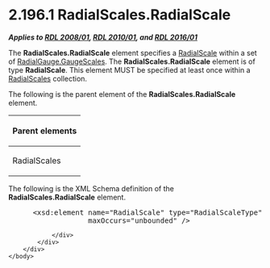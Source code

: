 <html dir="LTR" xmlns:mshelp="http://msdn.microsoft.com/mshelp" xmlns:ddue="http://ddue.schemas.microsoft.com/authoring/2003/5" xmlns:xlink="http://www.w3.org/1999/xlink" xmlns:tool="http://www.microsoft.com/tooltip">
    <head>
        <meta http-equiv="Content-Type" content="text/html; CHARSET=utf-8"></meta>
        <meta name="save" content="history"></meta>
        <title>2.196.1 RadialScales.RadialScale</title>
        <xml>
            <mshelp:toctitle title="2.196.1 RadialScales.RadialScale"></mshelp:toctitle>
            <mshelp:rltitle title="[MS-RDL]: RadialScales.RadialScale"></mshelp:rltitle>
            <mshelp:keyword index="A" term="a74ad029-8ba9-4fc5-b2e7-2ab20eadb0b6"></mshelp:keyword>
            <mshelp:attr name="DCSext.ContentType" value="open specification"></mshelp:attr>
            <mshelp:attr name="AssetID" value="a74ad029-8ba9-4fc5-b2e7-2ab20eadb0b6"></mshelp:attr>
            <mshelp:attr name="TopicType" value="kbRef"></mshelp:attr>
            <mshelp:attr name="DCSext.Title" value="[MS-RDL]: RadialScales.RadialScale" />
        </xml>
    </head>
    <body>
        <div id="header">
            <h1 class="heading">2.196.1 RadialScales.RadialScale</h1>
        </div>
        <div id="mainSection">
            <div id="mainBody">
                <div id="allHistory" class="saveHistory"></div>
                <div id="sectionSection0" class="section" name="collapseableSection">
                    

<p><b><i>Applies to </i></b><a href="1e855f94-4617-47e4-b89e-0856c6cb420f.htm"><b><i>RDL 2008/01</i></b></a><b><i>,
</i></b><a href="3428e690-a348-4ec7-8a6a-8efb42d2cdee.htm"><b><i>RDL 2010/01</i></b></a><b><i>,
and </i></b><a href="52ce3983-2bfc-4e72-9359-42aaf5fe4509.htm"><b><i>RDL 2016/01</i></b></a></p>

<p>The <b>RadialScales.RadialScale</b> element specifies a <a href="86468d9f-c561-4b50-a689-5dfccfde8495.htm">RadialScale</a> within a set
of <a href="af4cdb4a-eebd-4fb3-8702-24378b30570c.htm">RadialGauge.GaugeScales</a>.
The <b>RadialScales.RadialScale</b> element is of type <b>RadialScale</b>. This
element MUST be specified at least once within a <a href="250aef2b-c329-4faf-9bd9-2a66fdbb9731.htm">RadialScales</a> collection.</p>

<p>The following is the parent element of the <b>RadialScales.RadialScale</b>
element.</p>

<table>
 <thead>
  <tr>
   <th>
   <p>Parent elements</p>
   </th>
  </tr>
 </thead>
 <tr>
  <td>
  <p>RadialScales </p>
  </td>
 </tr>
</table>

<p>The following is the XML Schema definition of the <b>RadialScales.RadialScale</b>
element.           </p>

<dl>
<dd>
<div><pre> &lt;xsd:element name=&quot;RadialScale&quot; type=&quot;RadialScaleType&quot; minOccurs=&quot;1&quot; 
              maxOccurs=&quot;unbounded&quot; /&gt;
</pre></div>
</dd></dl>


                </div>
            </div>
        </div>
    </body>
</html>